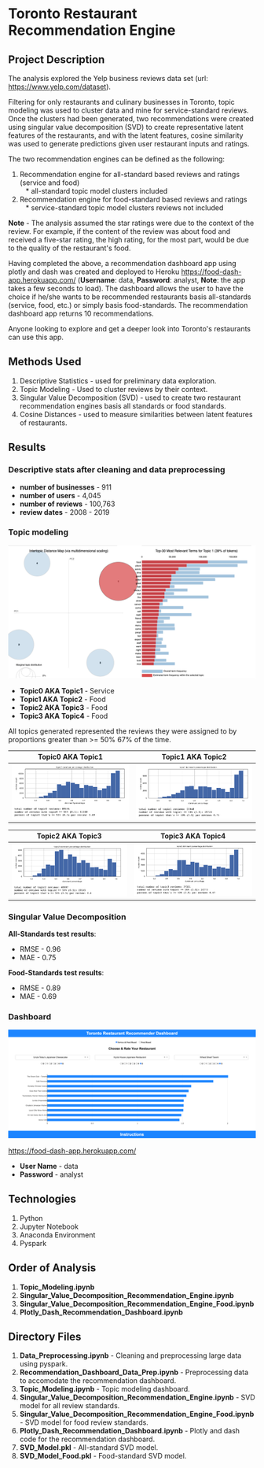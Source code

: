 # Toronto Restaurant Recommendation Engine

## Project Description

The analysis explored the Yelp business reviews data set (url: https://www.yelp.com/dataset).

Filtering for only restaurants and culinary businesses in Toronto, topic modeling was used to cluster data and mine for service-standard reviews. Once the clusters had been generated, two recommendations were created using singular value decomposition (SVD) to create representative latent features of the restaurants, and with the latent features, cosine similarity was used to generate predictions given user restaurant inputs and ratings. 

The two recommendation engines can be defined as the following:

1) Recommendation engine for all-standard based reviews and ratings (service and food)<br>
 &nbsp;&nbsp; * all-standard topic model clusters included
2) Recommendation engine for food-standard based reviews and ratings<br>
 &nbsp;&nbsp; * service-standard topic model clusters reviews not included

**Note** - The analysis assumed the star ratings were due to the context of the review. For example, if the content of the review was about food and received a five-star rating, the high rating, for the most part, would be due to the quality of the restaurant's food.

Having completed the above, a recommendation dashboard app using plotly and dash was created and deployed to Heroku https://food-dash-app.herokuapp.com/ (**Username**: data, **Password**: analyst, **Note**: the app takes a few seconds to load). The dashboard allows the user to have the choice if he/she wants to be recommended restaurants basis all-standards (service, food, etc.) or simply basis food-standards. The recommendation dashboard app returns 10 recommendations.

Anyone looking to explore and get a deeper look into Toronto's restaurants can use this app.

## Methods Used

1) Descriptive Statistics - used for preliminary data exploration.
2) Topic Modeling - Used to cluster reviews by their context.
3) Singular Value Decomposition (SVD) - used to create two restaurant recommendation engines basis all standards or food standards. 
4) Cosine Distances - used to measure similarities between latent features of restaurants.

## Results 

### Descriptive stats after cleaning and data preprocessing 

* **number of businesses** - 911
* **number of users** - 4,045
* **number of reviews** - 100,763
* **review dates** - 2008 - 2019 

### Topic modeling

![](ReadMe_Images/Topics.png)

* **Topic0 AKA Topic1** - Service
* **Topic1 AKA Topic2** - Food
* **Topic2 AKA Topic3** - Food
* **Topic3 AKA Topic4** - Food

All topics generated represented the reviews they were assigned to by proportions greater than >= 50% 67% of the time.

Topic0 AKA Topic1                     |  Topic1 AKA Topic2
:------------------------------------:|:------------------------------------:
![](ReadMe_Images/T1.png)             |  ![](ReadMe_Images/T2.png)

Topic2 AKA Topic3                     |  Topic3 AKA Topic4
:------------------------------------:|:------------------------------------:
![](ReadMe_Images/T3.png)             |  ![](ReadMe_Images/T4.png)

### Singular Value Decomposition

**All-Standards test results**:

  * RMSE - 0.96
  * MAE - 0.75

**Food-Standards test results**:

  * RMSE - 0.89
  * MAE - 0.69
  
### Dashboard

![](ReadMe_Images/Dash1.png)

https://food-dash-app.herokuapp.com/

* **User Name** - data
* **Password** - analyst

## Technologies 

1) Python 
2) Jupyter Notebook
3) Anaconda Environment
4) Pyspark

## Order of Analysis

1) **Topic_Modeling.ipynb**
2) **Singular_Value_Decomposition_Recommendation_Engine.ipynb**
3) **Singular_Value_Decomposition_Recommendation_Engine_Food.ipynb**
4) **Plotly_Dash_Recommendation_Dashboard.ipynb**

## Directory Files

1) **Data_Preprocessing.ipynb** - Cleaning and preprocessing large data using pyspark.
2) **Recommendation_Dashboard_Data_Prep.ipynb** - Preprocessing data to accomodate the recommendation dashboard.
3) **Topic_Modeling.ipynb** - Topic modeling dashboard.
4) **Singular_Value_Decomposition_Recommendation_Engine.ipynb** - SVD model for all review standards.
5) **Singular_Value_Decomposition_Recommendation_Engine_Food.ipynb** - SVD model for food review standards.
6) **Plotly_Dash_Recommendation_Dashboard.ipynb** - Plotly and dash code for the recommendation dashboard.
7) **SVD_Model.pkl** - All-standard SVD model.
8) **SVD_Model_Food.pkl** - Food-standard SVD model.
